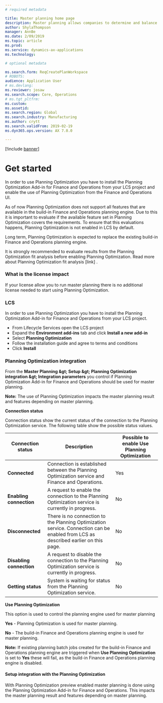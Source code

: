 ```yaml
---
# required metadata

title: Master planning home page
description: Master planning allows companies to determine and balance the future need for raw materials and capacity to meet company goals. 
author: ShylaThompson
manager: AnnBe
ms.date: 2/09/2019
ms.topic: article
ms.prod: 
ms.service: dynamics-ax-applications
ms.technology: 

# optional metadata

ms.search.form: ReqCreatePlanWorkspace
# ROBOTS: 
audience: Application User
# ms.devlang: 
ms.reviewer: josaw
ms.search.scope: Core, Operations
# ms.tgt_pltfrm: 
ms.custom: 
ms.assetid: 
ms.search.region: Global
ms.search.industry: Manufacturing
ms.author: crytt
ms.search.validFrom: 2019-02-19
ms.dyn365.ops.version: AX 7.0.0

---
```


[!include [banner](../includes/preview-banner.md)]

# Get started

In order to use Planning Optimization you have to install the Planning Optimization Add-in for Finance and Operations from your LCS project and enable the use of Planning Optimization from the Finance and Operations UI.

As of now Planning Optimization does not support all features that are available in the build-in Finance and Operations planning engine. Due to this it is important to evaluate if the available feature set in Planning Optimization covers the requirements. To ensure that this evaluations happens, Planning Optimization is not enabled in LCS by default.

Long term, Planning Optimization is expected to replace the existing build-in Finance and Operations planning engine.

It is strongly recommended to evaluate results from the Planning Optimization fit analysis before enabling Planning Optimization. Read more about Planning Optimization fit analysis [link] .

### What is the license impact

If your license allow you to run master planning there is no additional license needed to start using Planning Optimization.

### LCS

In order to use Planning Optimization you have to install the Planning Optimization Add-in for Finance and Operations from your LCS project.

- From Lifecycle Services open the LCS project
- Expand the **Environment add-ins** tab and click **Install a new add-in**
- Select **Planning Optimization**
- Follow the installation guide and agree to terms and conditions
- Click **Install**

### Planning Optimization integration

From the **Master Planning \&gt; Setup \&gt; Planning Optimization integration \&gt; Integration parameters** you control if Planning Optimization Add-in for Finance and Operations should be used for master planning.

**Note:** The use of Planning Optimization impacts the master planning result and features depending on master planning.

**Connection status**

Connection status show the current status of the connection to the Planning Optimization service. The following table show the possible status values.

| Connection status | Description | Possible to enable Use Planning Optimization |
| --- | --- | --- |
| **Connected** | Connection is established between the Planning Optimization service and Finance and Operations. | Yes |
| **Enabling connection** | A request to enable the connection to the Planning Optimization service is currently in progress. | No |
| **Disconnected** | There is no connection to the Planning Optimization service. Connection can be enabled from LCS as described earlier on this page. | No |
| **Disabling connection** | A request to disable the connection to the Planning Optimization service is currently in progress. | No |
| **Getting status** | System is waiting for status from the Planning Optimization service. | No |

**Use Planning Optimization**

This option is used to control the planning engine used for master planning

**Yes** - Planning Optimization is used for master planning.

**No** - The build-in Finance and Operations planning engine is used for master planning.

**Note:** If existing planning batch jobs created for the build-in Finance and Operations planning engine are triggered when **Use Planning Optimization** is set to **Yes** these will fail, as the build-in Finance and Operations planning engine is disabled.

#### Setup integration with the Planning Optimization

With Planning Optimization preview enabled master planning is done using the Planning Optimization Add-in for Finance and Operations. This impacts the master planning result and features depending on master planning.
